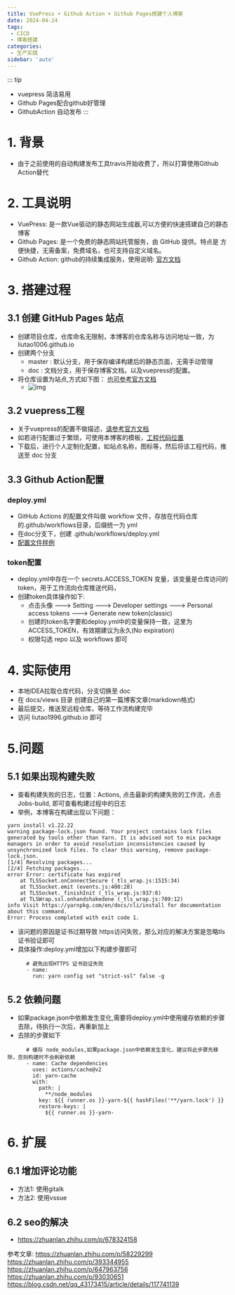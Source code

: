 ```yaml
---
title: VuePress + Github Action + Github Pages搭建个人博客
date: 2024-04-24
tags:
 - CICD
 - 博客搭建
categories:
 - 生产实践
sidebar: 'auto'
---
```


::: tip
* vuepress 简洁易用
* Github Pages配合github好管理
* GithubAction 自动发布
:::

# 1. 背景
- 由于之前使用的自动构建发布工具travis开始收费了，所以打算使用Github Action替代

# 2. 工具说明
- VuePress: 是一款Vue驱动的静态网站生成器,可以方便的快速搭建自己的静态博客
- Github Pages: 是一个免费的静态网站托管服务，由 GitHub 提供。特点是 方便快捷，无需备案，免费域名，也可支持自定义域名。
- Github Action: github的持续集成服务，使用说明: [官方文档](https://docs.github.com/zh/actions)

# 3. 搭建过程

## 3.1 创建 GitHub Pages 站点
- 创建项目仓库，仓库命名无限制，本博客的仓库名称与访问地址一致，为 liutao1006.github.io
- 创建两个分支
  - master : 默认分支，用于保存编译构建后的静态页面，无需手动管理
  - doc :  文档分支，用于保存博客文档，以及vuepress的配置。
- 将仓库设置为站点,方式如下图： [也可参考官方文档](https://docs.github.com/zh/pages/getting-started-with-github-pages/configuring-a-publishing-source-for-your-github-pages-site)
  - ![img](https://raw.githubusercontent.com/liutao1996/images/main/note/CICD/github%E9%85%8D%E7%BD%AE%E7%AB%99%E7%82%B9%E9%A1%B5%E9%9D%A2.jpg)

## 3.2 vuepress工程

- 关于vuepress的配置不做描述，[请参考官方文档](https://vuepress.vuejs.org/zh/guide/page.html)
- 如若进行配置过于繁琐，可使用本博客的模板，[工程代码位置](https://github.com/liutao1996/liutao1996.github.io/releases/tag/vuepress-blog)
- 下载后，进行个人定制化配置，如站点名称，图标等，然后将该工程代码，推送至 doc 分支

## 3.3 Github Action配置

### deploy.yml
- GitHub Actions 的配置文件叫做 workflow 文件，存放在代码仓库的.github/workflows目录，后缀统一为 yml
- 在doc分支下，创建 .github/workflows/deploy.yml
- [配置文件样例](https://github.com/liutao1996/liutao1996.github.io/blob/doc/.github/workflows/deploy.yml)

### token配置
- deploy.yml中存在一个  secrets.ACCESS_TOKEN 变量，该变量是仓库访问的token，用于工作流向仓库推送代码，
- 创建token具体操作如下:
  - 点击头像 ---> Setting ---> Developer settings ---> Personal access tokens ---> Generate new token(classic)
  - 创建的token名字要和deploy.yml中的变量保持一致，这里为ACCESS_TOKEN，有效期建议为永久(No expiration)
  - 权限勾选 repo 以及 workflows 即可


# 4. 实际使用

- 本地IDEA拉取仓库代码，分支切换至 doc
- 在 docs/views 目录 创建自己的第一篇博客文章(markdown格式)
- 最后提交，推送至远程仓库，等待工作流构建完毕
- 访问 liutao1996.github.io 即可

# 5.问题

## 5.1 如果出现构建失败
- 查看构建失败的日志，位置：Actions, 点击最新的构建失败的工作流，点击Jobs-build, 即可查看构建过程中的日志
- 举例，本博客在构建出现以下问题：
```
yarn install v1.22.22
warning package-lock.json found. Your project contains lock files generated by tools other than Yarn. It is advised not to mix package managers in order to avoid resolution inconsistencies caused by unsynchronized lock files. To clear this warning, remove package-lock.json.
[1/4] Resolving packages...
[2/4] Fetching packages...
error Error: certificate has expired
    at TLSSocket.onConnectSecure (_tls_wrap.js:1515:34)
    at TLSSocket.emit (events.js:400:28)
    at TLSSocket._finishInit (_tls_wrap.js:937:8)
    at TLSWrap.ssl.onhandshakedone (_tls_wrap.js:709:12)
info Visit https://yarnpkg.com/en/docs/cli/install for documentation about this command.
Error: Process completed with exit code 1.
```
- 该问题的原因是证书过期导致 https访问失败，那么对应的解决方案是忽略tls证书验证即可
- 具体操作:deploy.yml增加以下构建步骤即可
```
      # 避免出现HTTPS 证书验证失败
      - name:
        run: yarn config set "strict-ssl" false -g
```

## 5.2 依赖问题

- 如果package.json中依赖发生变化,需要将deploy.yml中使用缓存依赖的步骤去除，待执行一次后，再重新加上
- 去除的步骤如下
```
      # 缓存 node_modules,如果package.json中依赖发生变化，建议将此步骤先移除，否则构建时不会刷新依赖
      - name: Cache dependencies
        uses: actions/cache@v2
        id: yarn-cache
        with:
          path: |
            **/node_modules
          key: ${{ runner.os }}-yarn-${{ hashFiles('**/yarn.lock') }}
          restore-keys: |
            ${{ runner.os }}-yarn-
```

# 6. 扩展

## 6.1 增加评论功能

- 方法1: 使用gitalk
- 方法2: 使用vssue

## 6.2 seo的解决
- https://zhuanlan.zhihu.com/p/678324158

参考文章:
https://zhuanlan.zhihu.com/p/58229299
https://zhuanlan.zhihu.com/p/393344955
https://zhuanlan.zhihu.com/p/647963756
https://zhuanlan.zhihu.com/p/93030651
https://blog.csdn.net/qq_43173415/article/details/117741139

<Vssue/>